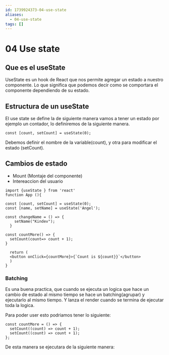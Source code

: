 ```yaml
---
id: 1739924373-04-use-state
aliases:
  - 04-use-state
tags: []
---
```


# 04 Use state

## Que es el useState

UseState es un hook de React que nos permite
agregar un estado a nuestro componente.
Lo que significa que podemos decir
como se comportara el componente dependiendo
de su estado.

## Estructura de un useState

El use state se define la de siguiente manera
vamos a tener un estado por ejemplo un contador,
lo definiremos de la siguiente manera.

```tsx
const [count, setCount] = useState(0);
```

Debemos definir el nombre de la variable(count),
y otra para modificar el estado (setCount).

## Cambios de estado

- Mount (Montaje del componente)
- Intereaccion del usuario

```tsx
import {useState } from 'react'
function App (){

const [count, setCount] = useState(0);
const [name, setName] = useState('Angel');

const changeName = () => {
    setName("Kindev");
  }

const countMore() => {
  setCount(count=> count + 1);
}

  return (
  <button onClick={countMore}>{`Count is ${count}}`</button>
  )
}
```

### Batching

Es una buena practica, que cuando se ejecuta un logica
que hace un cambio de estado al mismo tiempo se hace un batching(agrupar)
y ejecutarlo al mismo tiempo.
Y lanza el render cuando se termina de ejecutar toda la logica.

Para poder user esto podriamos tener lo siguiente:

```tsx
const countMore = () => {
  setCount((count) => count + 1);
  setCount((count) => count + 1);
};
```

De esta manera se ejecutara de la siguiente manera:
